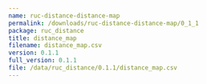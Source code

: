 ```yaml
---
name: ruc-distance-distance-map
permalink: /downloads/ruc-distance-distance-map/0_1_1
package: ruc_distance
title: distance_map
filename: distance_map.csv
version: 0.1.1
full_version: 0.1.1
file: /data/ruc_distance/0.1.1/distance_map.csv
---
```

